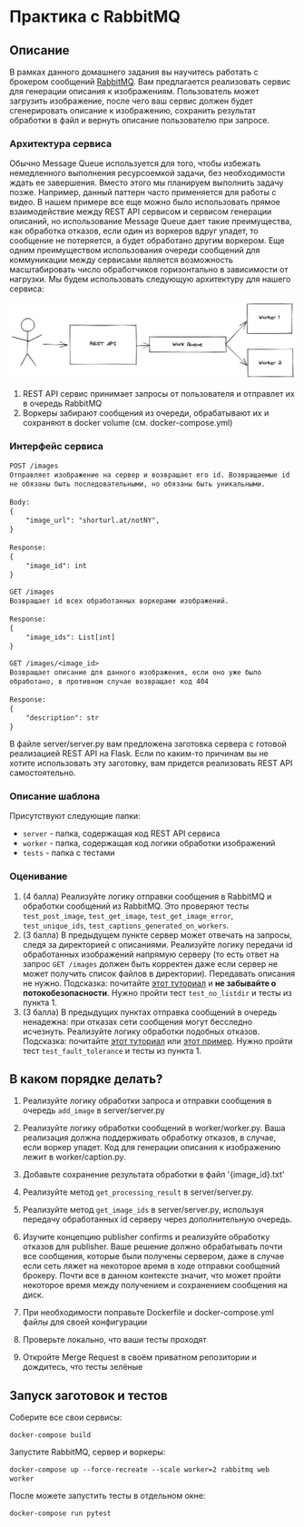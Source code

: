 # Практика с RabbitMQ

## Описание

В рамках данного домашнего задания вы научитесь работать с брокером сообщений [RabbitMQ](https://rabbitmq.com/getstarted.html). Вам предлагается реализовать сервис для генерации описания к изображениям. Пользователь может загрузить изображение, после чего ваш сервис должен будет сгенерировать описание к изображению, сохранить результат обработки в файл и вернуть описание пользователю при запросе.


### Архитектура сервиса

Обычно Message Queue используется для того, чтобы избежать немедленного выполнения ресурсоемкой задачи, без необходимости ждать ее завершения. Вместо этого мы планируем выполнить задачу позже. Например, данный паттерн часто применяется для работы с видео. В нашем примере все еще можно было использовать прямое взаимодействие между REST API сервисом и сервисом генерации описаний, но использование Message Queue дает такие преимущества, как обработка отказов, если один из воркеров вдруг упадет, то сообщение не потеряется, а будет обработано другим воркером. Еще одним преимуществом использования очереди сообщений для коммуникации между сервисами является возможность масштабировать число обработчиков горизонтально в зависимости от нагрузки. Мы будем использовать следующую архитектуру для нашего сервиса:

![Architecture](media/architecture.png)


1. REST API сервис принимает запросы от пользователя и отправлет их в очередь RabbitMQ
2. Воркеры забирают сообщения из очереди, обрабатывают их и сохраняют в docker volume (см. docker-compose.yml)


### Интерфейс сервиса
```
POST /images
Отправляет изображение на сервер и возвращает его id. Возвращаемые id не обязаны быть последовательными, но обязаны быть уникальными.

Body:
{
    "image_url": "shorturl.at/notNY",
}

Response:
{
    "image_id": int
}
```

```
GET /images
Возвращает id всех обработанных воркерами изображений.

Response:
{
    "image_ids": List[int]
}
```

```
GET /images/<image_id>
Возвращает описание для данного изображения, если оно уже было обработано, в противном случае возвращает код 404

Response:
{
    "description": str
}
```

В файле server/server.py вам предложена заготовка сервера с готовой реализацией REST API на Flask. Если по каким-то причинам вы не хотите использовать эту заготовку, вам придется реализовать REST API самостоятельно.
### Описание шаблона
Присутствуют следующие папки:
- `server` - папка, содержащая код REST API сервиса 
- `worker` - папка, содержащая код логики обработки изображений
- `tests` - папка с тестами 

### Оценивание
1. (4 балла) Реализуйте логику отправки сообщения в RabbitMQ и обработки сообщений из RabbitMQ. Это проверяют тесты `test_post_image`, `test_get_image`, `test_get_image_error`, `test_unique_ids`, `test_captions_generated_on_workers`.
2. (3 балла) В предыдущем пункте сервер может отвечать на запросы, следя за директорией с описаниями. Реализуйте логику передачи id обработанных изображений напрямую серверу (то есть ответ на запрос `GET /images` должен быть корректен даже если сервер не может получить список файлов в директории). Передавать описания не нужно. Подсказка: почитайте [этот туториал](https://www.rabbitmq.com/tutorials/tutorial-six-python.html) и **не забывайте о потокобезопасности**. Нужно пройти тест `test_no_listdir` и тесты из пункта 1.
3. (3 балла) В предыдущих пунктах отправка сообщений в очередь ненадежна: при отказах сети сообщения могут бесследно исчезнуть. Реализуйте логику обработки подобных отказов. Подсказка: почитайте [этот туториал](https://www.rabbitmq.com/tutorials/tutorial-seven-java.html) или [этот пример](https://github.com/pika/pika/blob/main/examples/asynchronous_publisher_example.py). Нужно пройти тест `test_fault_tolerance` и тесты из пункта 1.

## В каком порядке делать?
1. Реализуйте логику обработки запроса и отправки сообщения в очередь `add_image` в server/server.py

2. Реализуйте логику обработки сообщений в worker/worker.py. Ваша реализация должна поддерживать обработку отказов, в случае, если воркер упадет. Код для генерации описания к изображению лежит в worker/caption.py.

3. Добавьте сохранение результата обработки в файл '{image_id}.txt'

4. Реализуйте метод `get_processing_result` в server/server.py.

5. Реализуйте метод `get_image_ids` в server/server.py, используя передачу обработанных id серверу через дополнительную очередь.

6. Изучите концепцию publisher confirms и реализуйте обработку отказов для publisher. Ваше решение должно обрабатывать почти все сообщения, которые были получены сервером, даже в случае если сеть ляжет на некоторое время в ходе отправки сообщений брокеру. Почти все в данном контексте значит, что может пройти некоторое время между получением и сохранением сообщения на диск.

7. При необходимости поправьте Dockerfile и docker-compose.yml файлы для своей конфигурации

8. Проверьте локально, что ваши тесты проходят

9. Откройте Merge Request в своём приватном репозитории и дождитесь, что тесты зелёные

## Запуск заготовок и тестов

Соберите все свои сервисы:
```
docker-compose build
```

Запустите RabbitMQ, сервер и воркеры:
```
docker-compose up --force-recreate --scale worker=2 rabbitmq web worker
```

После можете запустить тесты в отдельном окне:
```
docker-compose run pytest
```
